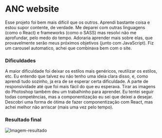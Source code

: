 # ANC website
Esse projeto foi bem mais difícil que os outros.  Aprendi bastante coisa e estou supor contente, de verdade. 
Me deparei com outras linguagens (como o React) e frameworks (como o SASS) mas resolvi 
não me aprofundar, pelo medo do tempo. Adoraria aprender mais sobre elas, que provavelmente serão meus próximos 
objetivos (junto com JavaScript). Fiz um carousel automatico, achei que combinava bem com o site.
### Dificuldades
A maior dificuldade foi deixar os estilos mais genéricos, reutilizar os estilos, etc.
Eu entendo que talvez eu não tenho uma ideia clara disso, e, como aprendi tudo sozinho, ja era de se esperar certa dificuldade.
A parte de responsividade até que foi mais fácil do que eu esperava. Tirar as imagens do Photoshop também deu um
trabalhinho para aprender. Eu tentei seguir todas competências, mas a componentização eu sei que deixei a desejar. Descobri 
uma forma de ótima de fazer componentização com React, mas achei melhor não arriscar (mais uma vez pelo tempo). 
### Resultado final
![Imagem-resultado](https://user-images.githubusercontent.com/3739780/154829803-6e86ff7a-8942-4f43-81ae-b040d27b1918.png)
